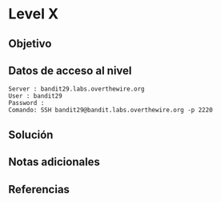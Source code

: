 # Level X
## Objetivo
## Datos de acceso al nivel
```
Server : bandit29.labs.overthewire.org
User : bandit29
Password : 
Comando: SSH bandit29@bandit.labs.overthewire.org -p 2220
```
## Solución 
## Notas adicionales
## Referencias